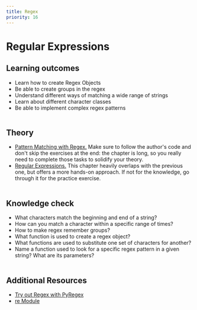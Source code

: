 ```yaml
---
title: Regex
priority: 16
---
```


# Regular Expressions

## Learning outcomes

- Learn how to create Regex Objects
- Be able to create groups in the regex
- Understand different ways of matching a wide range of strings
- Learn about different character classes
- Be able to implement complex regex patterns
  <br><br>

## Theory

- [Pattern Matching with Regex.](https://automatetheboringstuff.com/2e/chapter7/) Make sure to follow the author's code and don't skip the exercises at the end: the chapter is long, so you really need to complete those tasks to solidify your theory.
- [Regular Expressions.](https://diveintopython3.net/regular-expressions.html) This chapter heavily overlaps with the previous one, but offers a more hands-on approach. If not for the knowledge, go through it for the practice exercise.
  <br><br>

## Knowledge check

- What characters match the beginning and end of a string?
- How can you match a character within a specific range of times?
- How to make regex remember groups?
- What function is used to create a regex object?
- What functions are used to substitute one set of characters for another?
- Name a function used to look for a specific regex pattern in a given string? What are its parameters?
  <br><br>

## Additional Resources

- [Try out Regex with PyRegex](http://www.pyregex.com/)
- [re Module](https://pymotw.com/3/re/index.html)
  <br><br>
